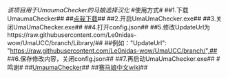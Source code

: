 *该项目用于UmaumaChecker的马娘选择汉化*#使用方式###1.下载UmaumaChecker####[点我下载](https://github.com/Cilda/UmaUmaChecker/releases)####2.开启UmaUmaChecker.exe####3.关闭UmaUmaChecker.exe####4.打开config.json####5.修改UpdateUrl为https://raw.githubusercontent.com/Le0nidas-wow/UmaUCC/branch/Library/####例如："UpdateUrl": "https://raw.githubusercontent.com/Le0nidas-wow/UmaUCC/branch/",####6.保存修改内容，关闭config.json####7.再启动UmaUmaChecker.exe###鸣谢###[UmaumaChecker](https://github.com/Cilda/UmaUmaChecker)####[赛马娘中文wiki](https://wiki.biligame.com/umamusume/%E9%A6%96%E9%A1%B5?hmsr=tag2&hmpl=&hmcu=&hmkw=&hmci=&spm_id_from=333.337.0.0)##